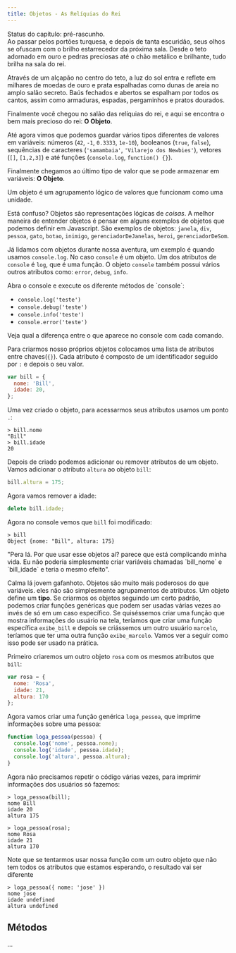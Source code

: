 ```yaml
---
title: Objetos - As Relíquias do Rei
---
```


<div class="warning">
  Status do capítulo: pré-rascunho.
</div>

<div class="plot" markdown="1">
  Ao passar pelos portões turquesa, e depois de tanta escuridão,
  seus olhos se ofuscam com o brilho estarrecedor da próxima sala.
  Desde o teto adornado em ouro e pedras preciosas até o chão metálico
  e brilhante, tudo brilha na sala do rei.

  Através de um alçapão no centro do teto, a luz do sol entra e reflete
  em milhares de moedas de ouro e prata espalhadas como dunas de areia
  no amplo salão secreto. Baús fechados e abertos se espalham por todos
  os cantos, assim como armaduras, espadas, pergaminhos e pratos dourados.

  Finalmente você chegou no salão das relíquias do rei, e aqui se encontra
  o bem mais precioso do rei: **O Objeto**.
</div>

Até agora vimos que podemos guardar vários tipos diferentes de valores em variáveis:
números (`42`, `-1`, `0.3333`, `1e-10`), booleanos (`true`, `false`), sequências de caracteres (`'samambaia'`,
`'Vilarejo dos Newbies'`), vetores (`[]`, `[1,2,3]`) e até funções (`console.log`,
  `function() {}`).

Finalmente chegamos ao último tipo de valor que se pode armazenar em variáveis:
**O Objeto**.

Um objeto é um agrupamento lógico de valores que funcionam como uma unidade.

Está confuso? Objetos são representações lógicas de _coisas_. A melhor maneira
de entender objetos é pensar em alguns exemplos de objetos que podemos definir
em Javascript. São exemplos de objetos: `janela`, `div`, `pessoa`, `gato`, `botao`,
`inimigo`, `gerenciadorDeJanelas`, `heroi`, `gerenciadorDeSom`.

Já lidamos com objetos durante nossa aventura, um exemplo é quando usamos `console.log`.
No caso `console` é um objeto. Um dos atributos de `console` é `log`, que é uma função.
O objeto `console` também possui vários outros atributos como: `error`, `debug`, `info`.

<div class="ex" markdown="1">
Abra o console e execute os diferente métodos de `console`:

* `console.log('teste')`
* `console.debug('teste')`
* `console.info('teste')`
* `console.error('teste')`

Veja qual a diferença entre o que aparece no console com cada comando.

</div>

Para criarmos nosso próprios objetos colocamos uma lista de atributos entre
chaves(`{}`). Cada atributo é composto de um identificador seguido por `:` e
  depois o seu valor.

``` js
var bill = {
  nome: 'Bill',
  idade: 20,
};
```

Uma vez criado o objeto, para acessarmos seus atributos usamos um ponto `.`:

```
> bill.nome
"Bill"
> bill.idade
20
```

Depois de criado podemos adicionar ou remover atributos de um objeto. Vamos adicionar
o atributo `altura` ao objeto `bill`:

``` js
bill.altura = 175;
```

Agora vamos remover a idade:

``` js
delete bill.idade;
```

Agora no console vemos que `bill` foi modificado:

```
> bill
Object {nome: "Bill", altura: 175}
```

<div class="plot" markdown="1">
  "Pera lá. Por que usar esse objetos aí? parece que está complicando minha vida.
  Eu não poderia simplesmente criar variáveis chamadas `bill_nome` e `bill_idade`
  e teria o mesmo efeito".

  Calma lá jovem gafanhoto. Objetos são muito mais poderosos do que variáveis.
  eles não são simplesmente agrupamentos de atributos. Um objeto define um
  **tipo**. Se criarmos os objetos seguindo um certo padrão, podemos criar
  funções genéricas que podem ser usadas várias vezes ao invés de só em um caso
  específico. Se quiséssemos criar uma função que mostra informações do usuário
  na tela, teríamos que criar uma função específica `exibe_bill` e depois se
  criássemos um outro usuário `marcelo`, teríamos que ter uma outra função `exibe_marcelo`.
  Vamos ver a seguir como isso pode ser usado na prática.

</div>

Primeiro criaremos um outro objeto `rosa` com os mesmos atributos que `bill`:

``` js
var rosa = {
  nome: 'Rosa',
  idade: 21,
  altura: 170
};
```

Agora vamos criar uma função genérica `loga_pessoa`, que imprime informações sobre uma pessoa:

``` js
function loga_pessoa(pessoa) {
  console.log('nome', pessoa.nome);
  console.log('idade', pessoa.idade);
  console.log('altura', pessoa.altura);
}
```

Agora não precisamos repetir o código várias vezes, para imprimir informações
dos usuários só fazemos:

```
> loga_pessoa(bill);
nome Bill
idade 20
altura 175

> loga_pessoa(rosa);
nome Rosa
idade 21
altura 170
```

Note que se tentarmos usar nossa função com um outro objeto que não tem todos
os atributos que estamos esperando, o resultado vai ser diferente

```
> loga_pessoa({ nome: 'jose' })
nome jose
idade undefined
altura undefined
```

## Métodos

...
